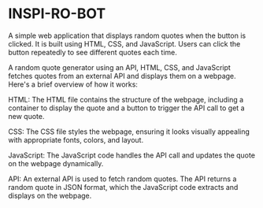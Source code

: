 # INSPI-RO-BOT
A simple web application that displays random quotes when the  button is clicked. It is built using HTML, CSS, and JavaScript. Users can click the button repeatedly to see different quotes each time.

A random quote generator using an API, HTML, CSS, and JavaScript fetches quotes from an external API and displays them on a webpage. Here's a brief overview of how it works:

HTML: The HTML file contains the structure of the webpage, including a container to display the quote and a button to trigger the API call to get a new quote.

CSS: The CSS file styles the webpage, ensuring it looks visually appealing with appropriate fonts, colors, and layout.

JavaScript: The JavaScript code handles the API call and updates the quote on the webpage dynamically.

API: An external API is used to fetch random quotes. The API returns a random quote in JSON format, which the JavaScript code extracts and displays on the webpage.
